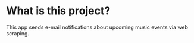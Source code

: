 # What is this project?
This app sends e-mail notifications about upcoming music events via web scraping.